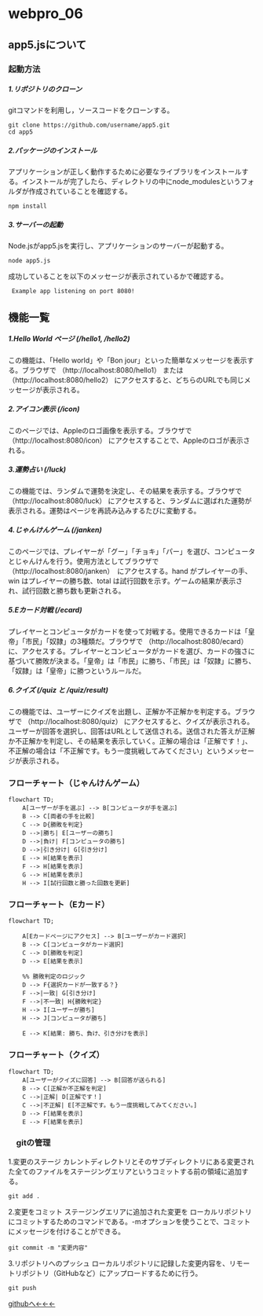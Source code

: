 # webpro_06

## app5.jsについて

### 起動方法 
##### 1.リポジトリのクローン  
gitコマンドを利用し，ソースコードをクローンする。
```
git clone https://github.com/username/app5.git
cd app5
```
##### 2.パッケージのインストール
 アプリケーションが正しく動作するために必要なライブラリをインストールする。インストールが完了したら、ディレクトリの中にnode_modulesというフォルダが作成されていることを確認する。
 ```
 npm install
 ```

##### 3.サーバーの起動
 Node.jsがapp5.jsを実行し、アプリケーションのサーバーが起動する。
 ```
node app5.js
 ```
 成功していることを以下のメッセージが表示されているかで確認する。
```
 Example app listening on port 8080!
```
## 機能一覧

##### 1.Hello World ページ (/hello1, /hello2)
この機能は、「Hello world」や「Bon jour」といった簡単なメッセージを表示する。ブラウザで （http://localhost:8080/hello1） または （http://localhost:8080/hello2） にアクセスすると、どちらのURLでも同じメッセージが表示される。

##### 2.アイコン表示 (/icon)
このページでは、Appleのロゴ画像を表示する。ブラウザで （http://localhost:8080/icon） にアクセスすることで、Appleのロゴが表示される。

##### 3.運勢占い (/luck)
この機能では、ランダムで運勢を決定し、その結果を表示する。ブラウザで （http://localhost:8080/luck） にアクセスすると、ランダムに選ばれた運勢が表示される。運勢はページを再読み込みするたびに変動する。

##### 4.じゃんけんゲーム (/janken)
このページでは、プレイヤーが「グー」「チョキ」「パー」を選び、コンピュータとじゃんけんを行う。使用方法としてブラウザで （http://localhost:8080/janken）　にアクセスする。hand がプレイヤーの手、win はプレイヤーの勝ち数、total は試行回数を示す。ゲームの結果が表示され、試行回数と勝ち数も更新される。

##### 5.Eカード対戦 (/ecard)
プレイヤーとコンピュータがカードを使って対戦する。使用できるカードは「皇帝」「市民」「奴隷」の3種類だ。ブラウザで （http://localhost:8080/ecard） に、アクセスする。プレイヤーとコンピュータがカードを選び、カードの強さに基づいて勝敗が決まる。「皇帝」は「市民」に勝ち、「市民」は「奴隷」に勝ち、「奴隷」は「皇帝」に勝つというルールだ。

##### 6.クイズ (/quiz と /quiz/result)
この機能では、ユーザーにクイズを出題し、正解か不正解かを判定する。ブラウザで （http://localhost:8080/quiz） にアクセスすると、クイズが表示される。ユーザーが回答を選択し、回答はURLとして送信される。送信された答えが正解か不正解かを判定し、その結果を表示していく。正解の場合は「正解です！」、不正解の場合は「不正解です。もう一度挑戦してみてください」というメッセージが表示される。



### フローチャート（じゃんけんゲーム）
```mermaid
flowchart TD;
    A[ユーザーが手を選ぶ] --> B[コンピュータが手を選ぶ]
    B --> C[両者の手を比較]
    C --> D{勝敗を判定}
    D -->|勝ち| E[ユーザーの勝ち]
    D -->|負け| F[コンピュータの勝ち]
    D -->|引き分け| G[引き分け]
    E --> H[結果を表示]
    F --> H[結果を表示]
    G --> H[結果を表示]
    H --> I[試行回数と勝った回数を更新]
```
### フローチャート（Eカード）

```mermaid
flowchart TD;

    A[Eカードページにアクセス] --> B[ユーザーがカード選択]
    B --> C[コンピュータがカード選択]
    C --> D[勝敗を判定]
    D --> E[結果を表示]
    
    %% 勝敗判定のロジック
    D --> F{選択カードが一致する？}
    F -->|一致| G[引き分け]
    F -->|不一致| H{勝敗判定}
    H --> I[ユーザーが勝ち]
    H --> J[コンピュータが勝ち]

    E --> K[結果: 勝ち、負け、引き分けを表示]

```
### フローチャート（クイズ）
```mermaid
flowchart TD;
    A[ユーザーがクイズに回答] --> B[回答が送られる]
    B --> C[正解か不正解を判定]
    C -->|正解| D[正解です！]
    C -->|不正解| E[不正解です。もう一度挑戦してみてください。]
    D --> F[結果を表示]
    E --> F[結果を表示]
```
### 　gitの管理
1.変更のステージ
カレントディレクトリとそのサブディレクトリにある変更された全てのファイルをステージングエリアというコミットする前の領域に追加する。
```
git add .
```

2.変更をコミット
ステージングエリアに追加された変更を ローカルリポジトリにコミットするためのコマンドである。-mオプションを使うことで、コミットにメッセージを付けることができる。
```
git commit -m "変更内容"
```
3.リポジトリへのプッシュ
ローカルリポジトリに記録した変更内容を、リモートリポジトリ（GitHubなど）にアップロードするために行う。
```
git push
```

[githubへ←←←](https://github.com/watanabe10GOD/webpro_06/blob/main/app5.js)


